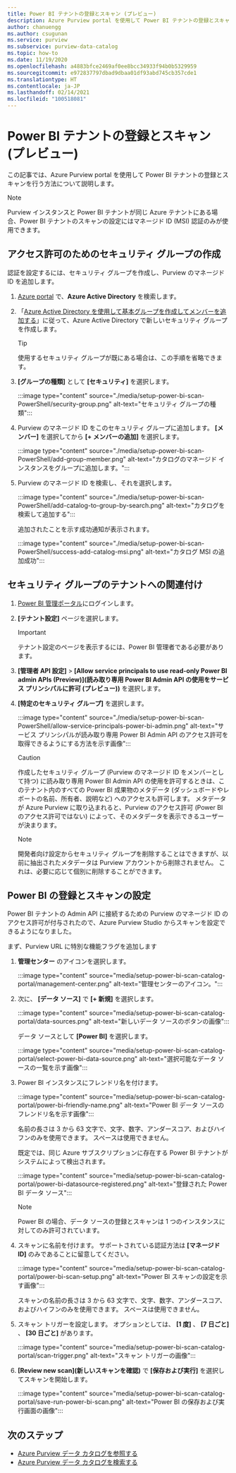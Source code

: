 ```yaml
---
title: Power BI テナントの登録とスキャン (プレビュー)
description: Azure Purview portal を使用して Power BI テナントの登録とスキャンを行う方法について説明します。
author: chanuengg
ms.author: csugunan
ms.service: purview
ms.subservice: purview-data-catalog
ms.topic: how-to
ms.date: 11/19/2020
ms.openlocfilehash: a4883bfce2469af0ee8bcc34933f94b0b5329959
ms.sourcegitcommit: e972837797dbad9dbaa01df93abd745cb357cde1
ms.translationtype: HT
ms.contentlocale: ja-JP
ms.lasthandoff: 02/14/2021
ms.locfileid: "100518081"
---
```

# <a name="register-and-scan-a-power-bi-tenant-preview"></a>Power BI テナントの登録とスキャン (プレビュー)

この記事では、Azure Purview portal を使用して Power BI テナントの登録とスキャンを行う方法について説明します。

> [!Note]
> Purview インスタンスと Power BI テナントが同じ Azure テナントにある場合、Power BI テナントのスキャンの設定にはマネージド ID (MSI) 認証のみが使用できます。 

## <a name="create-a-security-group-for-permissions"></a>アクセス許可のためのセキュリティ グループの作成

認証を設定するには、セキュリティ グループを作成し、Purview のマネージド ID を追加します。

1. [Azure portal](https://portal.azure.com) で、**Azure Active Directory** を検索します。
1. 「[Azure Active Directory を使用して基本グループを作成してメンバーを追加する](../active-directory/fundamentals/active-directory-groups-create-azure-portal.md)」に従って、Azure Active Directory で新しいセキュリティ グループを作成します。

    > [!Tip]
    > 使用するセキュリティ グループが既にある場合は、この手順を省略できます。

1. **[グループの種類]** として **[セキュリティ]** を選択します。

    :::image type="content" source="./media/setup-power-bi-scan-PowerShell/security-group.png" alt-text="セキュリティ グループの種類":::

1. Purview のマネージド ID をこのセキュリティ グループに追加します。 **[メンバー]** を選択してから **[+ メンバーの追加]** を選択します。

    :::image type="content" source="./media/setup-power-bi-scan-PowerShell/add-group-member.png" alt-text="カタログのマネージド インスタンスをグループに追加します。":::

1. Purview のマネージド ID を検索し、それを選択します。

    :::image type="content" source="./media/setup-power-bi-scan-PowerShell/add-catalog-to-group-by-search.png" alt-text="カタログを検索して追加する":::

    追加されたことを示す成功通知が表示されます。

    :::image type="content" source="./media/setup-power-bi-scan-PowerShell/success-add-catalog-msi.png" alt-text="カタログ MSI の追加成功":::

## <a name="associate-the-security-group-with-the-tenant"></a>セキュリティ グループのテナントへの関連付け

1. [Power BI 管理ポータル](https://app.powerbi.com/admin-portal/tenantSettings)にログインします。
1. **[テナント設定]** ページを選択します。

    > [!Important]
    > テナント設定のページを表示するには、Power BI 管理者である必要があります。

1. **[管理者 API 設定]**  >  **[Allow service principals to use read-only Power BI admin APIs (Preview)]\(読み取り専用 Power BI Admin API の使用をサービス プリンシパルに許可 (プレビュー)\)** を選択します。
1. **[特定のセキュリティ グループ]** を選択します。

    :::image type="content" source="./media/setup-power-bi-scan-PowerShell/allow-service-principals-power-bi-admin.png" alt-text="サービス プリンシパルが読み取り専用 Power BI Admin API のアクセス許可を取得できるようにする方法を示す画像":::

    > [!Caution]
    > 作成したセキュリティ グループ (Purview のマネージド ID をメンバーとして持つ) に読み取り専用 Power BI Admin API の使用を許可するときは、このテナント内のすべての Power BI 成果物のメタデータ (ダッシュボードやレポートの名前、所有者、説明など) へのアクセスも許可します。 メタデータが Azure Purview に取り込まれると、Purview のアクセス許可 (Power BI のアクセス許可ではない) によって、そのメタデータを表示できるユーザーが決まります。

    > [!Note]
    > 開発者向け設定からセキュリティ グループを削除することはできますが、以前に抽出されたメタデータは Purview アカウントから削除されません。 これは、必要に応じて個別に削除することができます。

## <a name="register-your-power-bi-and-set-up-a-scan"></a>Power BI の登録とスキャンの設定

Power BI テナントの Admin API に接続するための Purview のマネージド ID のアクセス許可が付与されたので、Azure Purview Studio からスキャンを設定できるようになりました。

まず、Purview URL に特別な機能フラグを追加します 

1. **管理センター** のアイコンを選択します。

    :::image type="content" source="media/setup-power-bi-scan-catalog-portal/management-center.png" alt-text="管理センターのアイコン。":::

1. 次に、 **[データ ソース]** で **[+ 新規]** を選択します。

    :::image type="content" source="media/setup-power-bi-scan-catalog-portal/data-sources.png" alt-text="新しいデータ ソースのボタンの画像":::

    データ ソースとして **[Power BI]** を選択します。

    :::image type="content" source="media/setup-power-bi-scan-catalog-portal/select-power-bi-data-source.png" alt-text="選択可能なデータ ソースの一覧を示す画像":::

3. Power BI インスタンスにフレンドリ名を付けます。

    :::image type="content" source="media/setup-power-bi-scan-catalog-portal/power-bi-friendly-name.png" alt-text="Power BI データ ソースのフレンドリ名を示す画像":::

    名前の長さは 3 から 63 文字で、文字、数字、アンダースコア、およびハイフンのみを使用できます。  スペースは使用できません。

    既定では、同じ Azure サブスクリプションに存在する Power BI テナントがシステムによって検出されます。

    :::image type="content" source="media/setup-power-bi-scan-catalog-portal/power-bi-datasource-registered.png" alt-text="登録された Power BI データ ソース":::

    > [!Note]
    > Power BI の場合、データ ソースの登録とスキャンは 1 つのインスタンスに対してのみ許可されています。


4. スキャンに名前を付けます。 サポートされている認証方法は **[マネージド ID]** のみであることに留意してください。

    :::image type="content" source="media/setup-power-bi-scan-catalog-portal/power-bi-scan-setup.png" alt-text="Power BI スキャンの設定を示す画像":::

    スキャンの名前の長さは 3 から 63 文字で、文字、数字、アンダースコア、およびハイフンのみを使用できます。  スペースは使用できません。

5. スキャン トリガーを設定します。 オプションとしては、 **[1 度]** 、 **[7 日ごと]** 、 **[30 日ごと]** があります。

    :::image type="content" source="media/setup-power-bi-scan-catalog-portal/scan-trigger.png" alt-text="スキャン トリガーの画像":::

6. **[Review new scan]\(新しいスキャンを確認\)** で **[保存および実行]** を選択してスキャンを開始します。

    :::image type="content" source="media/setup-power-bi-scan-catalog-portal/save-run-power-bi-scan.png" alt-text="Power BI の保存および実行画面の画像":::

## <a name="next-steps"></a>次のステップ

- [Azure Purview データ カタログを参照する](how-to-browse-catalog.md)
- [Azure Purview データ カタログを検索する](how-to-search-catalog.md)
